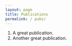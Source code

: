```yaml
---
layout: page
title: Publications
permalink: / pubs/
---
```


1. A great publication.
2. Another great publication.
